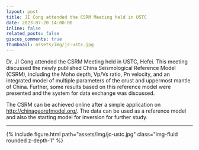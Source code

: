 ```yaml
---
layout: post
title: JI Cong attended the CSRM Meeting held in USTC
date: 2023-07-20 14:00:00
inline: false
related_posts: false
giscus_comments: true
thumbnail: assets/img/jc-ustc.jpg
---
```


Dr. JI Cong attended the CSRM Meeting held in USTC, Hefei. This meeting discussed the newly published China Seismological Reference Model (CSRM), including the Moho depth, Vp/Vs ratio, Pn velocity, and an integrated model of multiple parameters of the crust and uppermost mantle of China. Further, some results based on this reference model were presented and the system for data exchange was discussed.


 The CSRM can be achieved online after a simple application on http://chinageorefmodel.org/. The data can be used as a reference model and also the starting model for inversion for further study.

***
<div class="row">
    <div class="col-sm mt-3 mt-md-0">
        {% include figure.html path="assets/img/jc-ustc.jpg" class="img-fluid rounded z-depth-1" %}
    </div>


